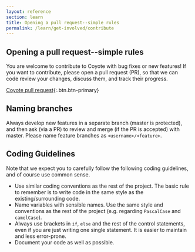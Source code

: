 ```yaml
---
layout: reference
section: learn
title: Opening a pull request--simple rules
permalink: /learn/get-involved/contribute
---
```


## Opening a pull request--simple rules

You are welcome to contribute to Coyote with bug fixes or new features! If you want to contribute, please open a pull request (PR), so that we can code review your changes, discuss them, and track their progress.

[Coyote pull request](https://github.com/microsoft/coyote/pulls){:.btn.btn-primary}

## Naming branches

Always develop new features in a separate branch (master is protected), and then ask (via a PR) to review and merge (if the PR is accepted) with master. Please name feature branches as `<username>/<feature>`.

## Coding Guidelines

Note that we expect you to carefully follow the following coding guidelines, and of course use common sense.

- Use similar coding conventions as the rest of the project. The basic rule to remember is to write code in the same style as the existing/surrounding code.
- Name variables with sensible names. Use the same style and conventions as the rest of the project (e.g. regarding `PascalCase` and `camelCase`).
- Always use brackets in `if`, `else` and the rest of the control statements, even if you are just writing one single statement. It is easier to maintain and less error-prone.
- Document your code as well as possible.
